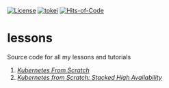 [![License](https://img.shields.io/badge/License-BSD_3--Clause-yellow.svg)](https://opensource.org/licenses/BSD-3-Clause)
[![tokei](https://tokei.rs/b1/github/mbrav/lessons?category=lines)](https://tokei.rs/b1/github/mbrav/lessons)
[![Hits-of-Code](https://hitsofcode.com/github/mbrav/lessons?branch=main)](https://hitsofcode.com/github/mbrav/lessons/view?branch=main)

# lessons

Source code for all my lessons and tutorials

1. [*Kubernetes From Scratch*](01-kubernetes-from-scratch)
2. [*Kubernetes from Scratch: Stacked High Availability*](02-kubernetes-high-availability-stacked)

